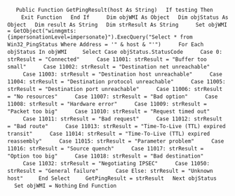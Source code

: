 &nbsp;&nbsp;&nbsp;&nbsp;
`Public Function GetPingResult(host As String)`
&nbsp;&nbsp;&nbsp;&nbsp;`If testing Then`
&nbsp;&nbsp;&nbsp;&nbsp;&nbsp;&nbsp;&nbsp;&nbsp;`Exit Function`
&nbsp;&nbsp;&nbsp;&nbsp;`End If`
&nbsp;&nbsp;&nbsp;&nbsp;
&nbsp;&nbsp;&nbsp;&nbsp;`Dim objWMI As Object`
&nbsp;&nbsp;&nbsp;&nbsp;`Dim objStatus As Object`
&nbsp;&nbsp;&nbsp;&nbsp;`Dim result As String`
&nbsp;&nbsp;&nbsp;&nbsp;`Dim strResult As String`
&nbsp;&nbsp;&nbsp;&nbsp;
&nbsp;&nbsp;&nbsp;&nbsp;`Set objWMI = GetObject("winmgmts:{impersonationLevel=impersonate}").ExecQuery("Select * from Win32_PingStatus Where Address = '" & host & "'")`
&nbsp;&nbsp;&nbsp;&nbsp;
&nbsp;&nbsp;&nbsp;&nbsp;`For Each objStatus In objWMI`
&nbsp;&nbsp;&nbsp;&nbsp;&nbsp;&nbsp;&nbsp;&nbsp;`Select Case objStatus.StatusCode`
&nbsp;&nbsp;&nbsp;&nbsp;&nbsp;&nbsp;&nbsp;&nbsp;&nbsp;`Case 0: strResult = "Connected"`
&nbsp;&nbsp;&nbsp;&nbsp;&nbsp;&nbsp;&nbsp;&nbsp;&nbsp;`Case 11001: strResult = "Buffer too small"`
&nbsp;&nbsp;&nbsp;&nbsp;&nbsp;&nbsp;&nbsp;&nbsp;&nbsp;`Case 11002: strResult = "Destination net unreachable"`
&nbsp;&nbsp;&nbsp;&nbsp;&nbsp;&nbsp;&nbsp;&nbsp;&nbsp;`Case 11003: strResult = "Destination host unreachable"`
&nbsp;&nbsp;&nbsp;&nbsp;&nbsp;&nbsp;&nbsp;&nbsp;&nbsp;`Case 11004: strResult = "Destination protocol unreachable"`
&nbsp;&nbsp;&nbsp;&nbsp;&nbsp;&nbsp;&nbsp;&nbsp;&nbsp;`Case 11005: strResult = "Destination port unreachable"`
&nbsp;&nbsp;&nbsp;&nbsp;&nbsp;&nbsp;&nbsp;&nbsp;&nbsp;`Case 11006: strResult = "No resources"`
&nbsp;&nbsp;&nbsp;&nbsp;&nbsp;&nbsp;&nbsp;&nbsp;&nbsp;`Case 11007: strResult = "Bad option"`
&nbsp;&nbsp;&nbsp;&nbsp;&nbsp;&nbsp;&nbsp;&nbsp;&nbsp;`Case 11008: strResult = "Hardware error"`
&nbsp;&nbsp;&nbsp;&nbsp;&nbsp;&nbsp;&nbsp;&nbsp;&nbsp;`Case 11009: strResult = "Packet too big"`
&nbsp;&nbsp;&nbsp;&nbsp;&nbsp;&nbsp;&nbsp;&nbsp;&nbsp;`Case 11010: strResult = "Request timed out"`
&nbsp;&nbsp;&nbsp;&nbsp;&nbsp;&nbsp;&nbsp;&nbsp;&nbsp;`Case 11011: strResult = "Bad request"`
&nbsp;&nbsp;&nbsp;&nbsp;&nbsp;&nbsp;&nbsp;&nbsp;&nbsp;`Case 11012: strResult = "Bad route"`
&nbsp;&nbsp;&nbsp;&nbsp;&nbsp;&nbsp;&nbsp;&nbsp;&nbsp;`Case 11013: strResult = "Time-To-Live (TTL) expired transit"`
&nbsp;&nbsp;&nbsp;&nbsp;&nbsp;&nbsp;&nbsp;&nbsp;&nbsp;`Case 11014: strResult = "Time-To-Live (TTL) expired reassembly"`
&nbsp;&nbsp;&nbsp;&nbsp;&nbsp;&nbsp;&nbsp;&nbsp;&nbsp;`Case 11015: strResult = "Parameter problem"`
&nbsp;&nbsp;&nbsp;&nbsp;&nbsp;&nbsp;&nbsp;&nbsp;&nbsp;`Case 11016: strResult = "Source quench"`
&nbsp;&nbsp;&nbsp;&nbsp;&nbsp;&nbsp;&nbsp;&nbsp;&nbsp;`Case 11017: strResult = "Option too big"`
&nbsp;&nbsp;&nbsp;&nbsp;&nbsp;&nbsp;&nbsp;&nbsp;&nbsp;`Case 11018: strResult = "Bad destination"`
&nbsp;&nbsp;&nbsp;&nbsp;&nbsp;&nbsp;&nbsp;&nbsp;&nbsp;`Case 11032: strResult = "Negotiating IPSEC"`
&nbsp;&nbsp;&nbsp;&nbsp;&nbsp;&nbsp;&nbsp;&nbsp;&nbsp;`Case 11050: strResult = "General failure"`
&nbsp;&nbsp;&nbsp;&nbsp;&nbsp;&nbsp;&nbsp;&nbsp;&nbsp;`Case Else: strResult = "Unknown host"`
&nbsp;&nbsp;&nbsp;&nbsp;&nbsp;&nbsp;&nbsp;&nbsp;`End Select`
&nbsp;&nbsp;&nbsp;&nbsp;&nbsp;&nbsp;&nbsp;&nbsp;`GetPingResult = strResult`
&nbsp;&nbsp;&nbsp;&nbsp;`Next objStatus`
&nbsp;&nbsp;&nbsp;&nbsp;
&nbsp;&nbsp;&nbsp;&nbsp;`Set objWMI = Nothing`
`End Function`

